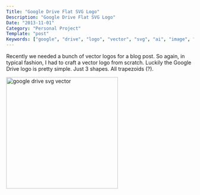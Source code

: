 ```yaml
---
Title: "Google Drive Flat SVG Logo"
Description: "Google Drive Flat SVG Logo"
Date: "2013-11-01"
Category: "Personal Project"
Template: "post"
Keywords: ["google", "drive", "logo", "vector", "svg", "ai", "image", "flat"]
---
```


Recently we needed a bunch of vector logos for a blog post. So again, in typical fashion, I had to craft a vector logo from scratch. Luckily the Google Drive logo is pretty simple. Just 3 shapes. All trapezoids (?).

<div class="center">
  <a href="http://ohdoylerules.com/content/images/google-drive.svg" target="_blank" title="google drive svg vector"><img width="300" alt="google drive svg vector" src="http://ohdoylerules.com/content/images/google-drive.svg" ></a>
</div>
